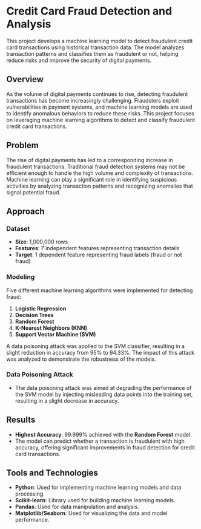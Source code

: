 # Credit Card Fraud Detection and Analysis

This project develops a machine learning model to detect fraudulent credit card transactions using historical transaction data. The model analyzes transaction patterns and classifies them as fraudulent or not, helping reduce risks and improve the security of digital payments.

## Overview

As the volume of digital payments continues to rise, detecting fraudulent transactions has become increasingly challenging. Fraudsters exploit vulnerabilities in payment systems, and machine learning models are used to identify anomalous behaviors to reduce these risks. This project focuses on leveraging machine learning algorithms to detect and classify fraudulent credit card transactions.

## Problem

The rise of digital payments has led to a corresponding increase in fraudulent transactions. Traditional fraud detection systems may not be efficient enough to handle the high volume and complexity of transactions. Machine learning can play a significant role in identifying suspicious activities by analyzing transaction patterns and recognizing anomalies that signal potential fraud.

## Approach

### Dataset
- **Size**: 1,000,000 rows
- **Features**: 7 independent features representing transaction details
- **Target**: 1 dependent feature representing fraud labels (fraud or not fraud)

### Modeling
Five different machine learning algorithms were implemented for detecting fraud:

1. **Logistic Regression**
2. **Decision Trees**
3. **Random Forest**
4. **K-Nearest Neighbors (KNN)**
5. **Support Vector Machine (SVM)**

A data poisoning attack was applied to the SVM classifier, resulting in a slight reduction in accuracy from 95% to 94.33%. The impact of this attack was analyzed to demonstrate the robustness of the models.

### Data Poisoning Attack
- The data poisoning attack was aimed at degrading the performance of the SVM model by injecting misleading data points into the training set, resulting in a slight decrease in accuracy.

## Results

- **Highest Accuracy**: 99.999% achieved with the **Random Forest** model.
- The model can predict whether a transaction is fraudulent with high accuracy, offering significant improvements in fraud detection for credit card transactions.

## Tools and Technologies

- **Python**: Used for implementing machine learning models and data processing.
- **Scikit-learn**: Library used for building machine learning models.
- **Pandas**: Used for data manipulation and analysis.
- **Matplotlib/Seaborn**: Used for visualizing the data and model performance.


